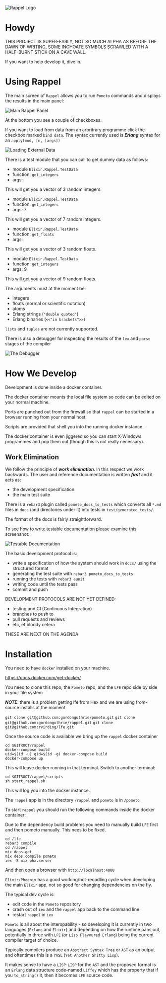 ![Rappel Logo](apps/rappel_web/assets/static/images/rappel_logo.png)

# Howdy

THIS PROJECT IS SUPER-EARLY, NOT SO MUCH ALPHA AS BEFORE THE DAWN OF WRITING, SOME INCHOATE SYMBOLS SCRAWLED WITH A HALF-BURNT STICK ON A CAVE WALL.

If you want to help develop it, dive in.

# Using Rappel

The main screen of `Rappel` allows you to run `Pometo` commands and displays the results in the main panel:

![Main Rappel Panel](./docs/images/rappel_main_page.png)

At the bottom you see a couple of checkboxes.

If you want to load from data from an arbritrary programme click the checkbox marked `bind data`. The syntax currently used is ***Erlang*** syntax for an `apply(mod, fn, [args])`

![Loading External Data](./docs/images/rappel_load_data.png)

There is a test module that you can call to get dummy data as follows:

* module `Elixir.Rappel.TestData`
* function: `get_integers`
* args:

This will get you a vector of 3 random integers.

* module `Elixir.Rappel.TestData`
* function: `get_integers`
* args: 7

This will get you a vector of 7 random integers.

* module `Elixir.Rappel.TestData`
* function: `get_floats`
* args:

This will get you a vector of 3 random floats.

* module `Elixir.Rappel.TestData`
* function: `get_integers`
* args: 9

This will get you a vector of 9 random floats.

The arguments must at the moment be:

* integers
* floats (normal or scientific notation)
* atoms
* Erlang strings (`"double quoted"`)
* Erlang binaries (`<<"in brackets">>`)

`lists` and `tuples` are not currently supported.


There is also a debugger for inspecting the results of the `lex` and `parse` stages of the compiler

![The Debugger](./docs/images/rappel_debug.png)


# How We Develop

Development is done inside a docker container.

The docker container mounts the local file system so code can be edited on your normal machine.

Ports are punched out from the firewall so that `rappel` can be started in a browser running from your normal host.

Scripts are provided that shell you into the running docker instance. 

The docker container is even jiggered so you can start X-Windows programmes and pop them out (though this is not really necessary).

## Work Elimination

We follow the principle of ***work elimination***. In this respect we work backwards. The user and reference documentation is written ***first*** and it acts as:

* the development specification
* the main test suite

There is a `rebar3` plugin called `pometo_docs_to_tests` which converts all `*.md` files in `docs` (and directories under it) into tests in `test/generated_tests/`.

The format of the docs is fairly straightforward.

To see how to write testable documentation please examine this screenshot:

![Testable Documentation](./docs/images/writing_pometo_tests.png)

The basic development protocol is:

* write a specification of how the system should work in `docs/` using the structured format
* generating the test suite with `rebar3 pometo_docs_to_tests`
* running the tests with `rebar3 eunit`
* writing code until the tests pass
* commit and push

DEVELOPMENT PROTOCOLS ARE NOT YET DEFINED:

* testing and CI (Continuous Integration)
* branches to push to
* pull requests and reviews
* etc, et bloody cetera

THESE ARE NEXT ON THE AGENDA

# Installation

You need to have `docker` installed on your machine.

https://docs.docker.com/get-docker/

You need to clone this repo, the `Pometo` repo, and the `LFE` repo side by side in your file system

***NOTE***: there is a problem getting lfe from Hex and we are using from-source installs at the moment

`git clone git@github.com:gordonguthrie/pometo.git`
`git clone git@github.com:gordonguthrie/rappel.git`
`git clone git@github.com:rvirding/lfe.git`

Once the source code is available we bring up the `rappel` docker container

```
cd $GITROOT/rappel
docker-compose build
uid=$(id -u) gid=$(id -g) docker-compose build
docker-compose up
```

This will leave docker running in that terminal. Switch to another terminal:

```
cd $GITROOT/rappel/scripts
sh start_rappel.sh
```

This will log you into the docker instance.

The `rappel` app is in the directory `/rappel` and `pometo` is in `/pometo`

To start `rappel` you should run the following commands inside the docker container:

Due to the dependency build problems you need to manually build `LFE` first and then pometo manually. This nees to be fixed.

```
cd /lfe
rebar3 compile
cd /rappel
mix deps.get
mix deps.compile pometo
iex -S mix phx.server
```

And then open a browser with `http://localhost:4000`

`Elixir/Phoenix` has a good working/hot-reoadling cycle when developing the main `Elixir` app, not so good for changing dependencies on the fly.

The typical dev cycle is:

* edit code in the `Pometo` repository
* crash out of `iex` and the `rappel` app back to the command line
* restart `rappel` in `iex`

`Pometo` is all about the interopability - so developing it is currently in two languages (`Erlang` and `Elixir`) and depending on how the runtime pans out, potentially in three with `LFE` (or `Lisp Flavoured Erlang`) being the current compiler target of choice.

Typically compilers produce an `Abstract Syntax Tree` or `AST` as an output and oftentimes this is a `YASL` (`Yet Another Shitty Lisp`).

It makes sense to have a `LISP`-`LISP` for the `AST` and the proposed format is an `Erlang` data structure code-named `Liffey` which has the property that if you `to_string()` it, then it becomes `LFE` source code.
